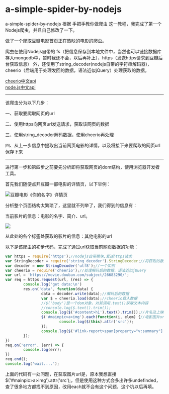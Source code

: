 # a-simple-spider-by-nodejs
a-simple-spider-by-nodejs
根据 手把手教你做爬虫 这一教程，我完成了第一个Nodejs爬虫，并且自己修改了一下。

做了一个爬取豆瓣电影首页正在热映的电影的爬虫。

爬虫在使用Nodejs自带的 fs（把信息保存到本地文件中，当然也可以链接数据库存入mongodb中，暂时我还不会，以后再补上），https（发送https请求到豆瓣后台获取信息） 外，还使用了string_decoder(nodejs自带的字符串解码器)，cheerio（后端用于处理发回的数据，语法近似jQuery）处理获取的数据。

[cheerio中文api](http://cnodejs.org/topic/5203a71844e76d216a727d2e)  
[node.js中文api](http://nodejs.cn/api/)

--------

该爬虫分为以下几步：

一、获取要爬取网页的url

二、使用https向网页url发送请求，获取该网页的数据

三、使用string_decoder解码数据，使用cheerio再处理

四、从上一步信息中提取出当前网页电影的详情，以及将接下来要爬取的网页url保存下来

--------

进行第一步和第四步之前要先分析即将获取网页的dom结构，使用浏览器开发者工具。

首先我们随便点开豆瓣一部电影的详情页，以下举例：

![豆瓣电影《你的名字》详情页](http://upload-images.jianshu.io/upload_images/5127831-2ddd72afcc7dd870.png?imageMogr2/auto-orient/strip%7CimageView2/2/w/1240)

分析整个页面结构太繁琐了，这里就不列举了，我们得到的信息有：

当前影片的信息：电影的名字、简介、url。

![](http://upload-images.jianshu.io/upload_images/5127831-eb6da7d1aa95e5a9.png?imageMogr2/auto-orient/strip%7CimageView2/2/w/1240)

从此处的各个<a>标签处获取的影片的信息：其他电影的url

以下是该爬虫的初步代码，完成了通过url获取当前网页数据的功能：

```js
var https = require('https');//nodejs自带模块,发送https请求
var StringDecoder = require('string_decoder').StringDecoder;//将获取的数据解码
var decoder = new StringDecoder('utf8');//一个实例
var cheerio = require('cheerio');//处理解码后的数据，语法近似jQuery
var url = 'https://movie.douban.com/subject/26683290/';
var req = https.request(url, (res) => {
        console.log('get data:\n')
        res.on('data', function(data) {
                data = decoder.write(data);//解码后的数据
                var $ = cheerio.load(data);//cheerio载入数据
                //$('body')是一个dom对象，对其调用.text()获取文本内容
                //console.log($.text().trim());
                console.log($('#content>h1').text().trim());//片名及上映时间
                $('#mainpic>a>img').each(function(i, elem) {//电影图片url
                        console.log($(this).attr('src'));
                });
                console.log($('#link-report>span[property="v:summary"]').text());//电影简介
        });
})
req.on('error', (err) => {
        console.log(err);
})
req.end();
console.log('wait....');
```

上面的代码有一处问题，在获取图片url是，原本我想直接$('#mainpic>a>img').attr('src');，但是使用这种方式会多出许多undefinded，查了很多地方都找不到原因，改用each就不会有这个问题，这个坑以后再填。
